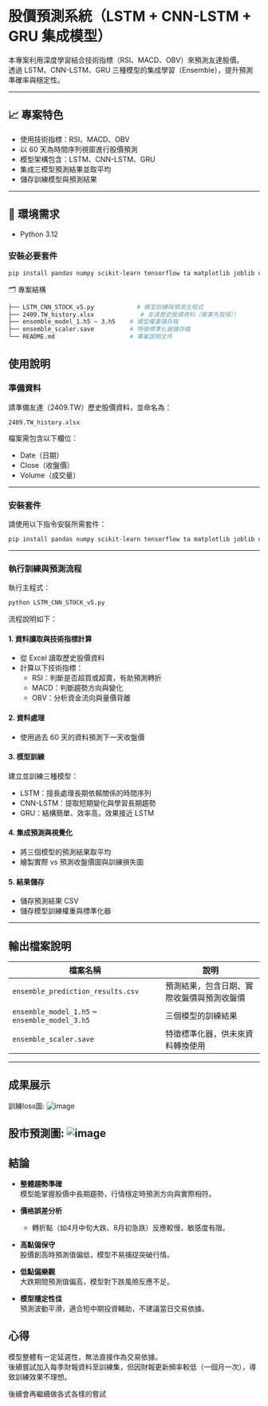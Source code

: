 # 股價預測系統（LSTM + CNN-LSTM + GRU 集成模型）

本專案利用深度學習結合技術指標（RSI、MACD、OBV）來預測友達股價。  
透過 LSTM、CNN-LSTM、GRU 三種模型的集成學習（Ensemble），提升預測準確率與穩定性。

---

## 📈 專案特色

- 使用技術指標：RSI、MACD、OBV  
- 以 60 天為時間序列視窗進行股價預測  
- 模型架構包含：LSTM、CNN-LSTM、GRU  
- 集成三模型預測結果並取平均  
- 儲存訓練模型與預測結果

---

## 🧰 環境需求

- Python 3.12

### 安裝必要套件

```bash
pip install pandas numpy scikit-learn tensorflow ta matplotlib joblib openpyxl
```

🗂 專案結構
```bash
├── LSTM_CNN_STOCK_v5.py            # 模型訓練與預測主程式
├── 2409.TW_history.xlsx             # 友達歷史股價資料（需事先取得））
├── ensemble_model_1.h5 ~ 3.h5    # 模型權重儲存檔
├── ensemble_scaler.save          # 特徵標準化器儲存檔
└── README.md                     # 專案說明文件
```
## 使用說明

### 準備資料

請準備友達（2409.TW）歷史股價資料，並命名為：

```
2409.TW_history.xlsx
```

檔案需包含以下欄位：

- Date（日期）  
- Close（收盤價）  
- Volume（成交量）  

---

### 安裝套件

請使用以下指令安裝所需套件：

```bash
pip install pandas numpy scikit-learn tensorflow ta matplotlib joblib openpyxl
```

---

### 執行訓練與預測流程

執行主程式：

```bash
python LSTM_CNN_STOCK_v5.py
```

流程說明如下：

#### 1. 資料讀取與技術指標計算

- 從 Excel 讀取歷史股價資料  
- 計算以下技術指標：  
  - RSI：判斷是否超買或超賣，有助預測轉折  
  - MACD：判斷趨勢方向與變化  
  - OBV：分析資金流向與量價背離  

#### 2. 資料處理

- 使用過去 60 天的資料預測下一天收盤價  

#### 3. 模型訓練

建立並訓練三種模型：

- LSTM：擅長處理長期依賴關係的時間序列  
- CNN-LSTM：提取短期變化與學習長期趨勢  
- GRU：結構簡單、效率高，效果接近 LSTM  

#### 4. 集成預測與視覺化

- 將三個模型的預測結果取平均  
- 繪製實際 vs 預測收盤價圖與訓練損失圖  

#### 5. 結果儲存

- 儲存預測結果 CSV  
- 儲存模型訓練權重與標準化器  

---

## 輸出檔案說明

| 檔案名稱 | 說明 |
|----------|------|
| `ensemble_prediction_results.csv` | 預測結果，包含日期、實際收盤價與預測收盤價 |
| `ensemble_model_1.h5` ~ `ensemble_model_3.h5` | 三個模型的訓練結果 |
| `ensemble_scaler.save` | 特徵標準化器，供未來資料轉換使用 |
---
## 成果展示

訓練loss圖:
![image](https://github.com/user-attachments/assets/140e8bd4-1361-4aad-8ae2-0ed636d25547)

股市預測圖:
![image](https://github.com/user-attachments/assets/7d7e9583-93d5-4369-af4d-1708370046ce)
---
## 結論

- **整體趨勢準確**  
  模型能掌握股價中長期趨勢，行情穩定時預測方向與實際相符。

- **價格誤差分析**  
  - 轉折點（如4月中旬大跌、8月初急跌）反應較慢，敏感度有限。  
  
- **高點偏保守**  
  股價創高時預測值偏低，模型不易捕捉突破行情。

- **低點偏樂觀**  
  大跌期間預測值偏高，模型對下跌風險反應不足。

- **模型穩定性佳**  
  預測波動平滑，適合短中期投資輔助，不建議當日交易依據。

## 心得

模型整體有一定延遲性，無法直接作為交易依據。  
後續嘗試加入每季財報資料至訓練集，但因財報更新頻率較低（一個月一次），導致訓練效果不理想。

後續會再繼續做各式各樣的嘗試




